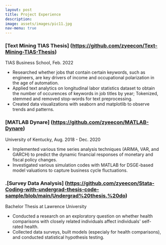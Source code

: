 ```yaml
---
layout: post
title: Project Experience
description: 
image: assets/images/pic11.jpg
nav-menu: true
---
```

### [Text Mining TIAS Thesis] (https://github.com/zyeecon/Text-Mining-TIAS-Thesis)
TIAS Business School, Feb. 2022 <br/>
- Researched whether jobs that contain certain keywords, such as engineers, are key drivers of income and occupational polarization in the age of automation.
- Applied text analytics on longitudinal labor statistics dataset to obtain the number of occurences of keywords in job titles by year; Tokenized, stemmed and removed stop-words for text preprocessing.
- Created data visualizations with seaborn and matplotlib to observe trends and patterns.

### [MATLAB Dynare] (https://github.com/zyeecon/MATLAB-Dynare)
University of Kentucky, Aug. 2018 - Dec. 2020 <br/>
-	Implemented various time series analysis techniques (ARIMA, VAR, and GARCH) to predict the dynamic financial responses of monetary and fiscal policy changes.
-	Investigated various simulation codes with MATLAB for DSGE-based model valuations to capture business cycle fluctuations.

### .[Survey Data Analysis] (https://github.com/zyeecon/Stata-Coding-with-undergrad-thesis-code-sample/blob/main/Undergrad%20thesis.%20do)
Bachelor Thesis at Lawrence University  <br/>
-	Conducted a research on an exploratory question on whether health comparisons with closely related individuals affect individuals' self-rated health.
-	Collected data surveys, built models (especialy for health comparisons), and conducted statistical hypothesis testing.

